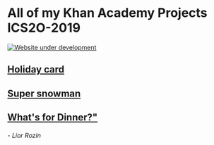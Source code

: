 # All of my Khan Academy Projects ICS2O-2019

[![Website under development](https://i.imgur.com/i2PS9YM.jpg)](https://zayatsoff.github.io/Winter2019ICS2OTermWork/.)

## [Holiday card](https://zayatsoff.github.io/Winter2019ICS2OTermWork/Holiday%20card/holiday_card.html)

## [Super snowman](https://www.khanacademy.org/hour-of-code/spin-off-of-project-super-snowman/5567474248351744)

## [What's for Dinner?"](https://www.khanacademy.org/computer-programming/spin-off-of-project-whats-for-dinner/5015329878999040)




###### - Lior Rozin 
